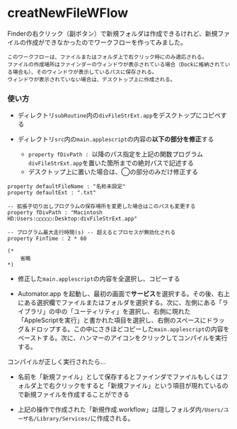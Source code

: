 creatNewFileWFlow
=======
Finderの右クリック（副ボタン）で新規フォルダは作成できるけれど、新規ファイルの作成ができなかったのでワークフローを作ってみました。  

    このワークフローは、ファイルまたはフォルダ上で右クリック時にのみ適応される。  
    ファイルの作成場所はファインダーのウィンドウが表示されている場合（Dockに格納されている場合も）、そのウィンドウが表示しているパスに保存される。  
    ウィンドウが表示されていない場合は、デスクトップ上に作成される。
### 使い方 ###
* ディレクトリ`subRoutine`内の`divFileStrExt.app`をデスクトップにコピペする

* ディレクトリ`src`内の`main.applescript`の内容の**以下の部分を修正**する  
	* `property fDivPath : `以降のパス指定を上記の関数プログラム`divFileStrExt.app`を置いた箇所までの絶対パスで記述する  
	* デスクトップ上に置いた場合は、◯の部分のみだけ修正する

```applescript
property defaultFileName : "名称未設定"
property defaultExt : ".txt"

-- 拡張子切り出しプログラムの保存場所を変更した場合はこのパスも変更する
property fDivPath : "Macintosh HD:Users:◯◯◯◯◯:Desktop:divFileStrExt.app"

-- プログラム最大走行時間(s) -- 超えるとプロセスが無効化される
property FinTime : 2 * 60

(*
	省略
*)
```

* 修正した`main.applescript`の内容を全選択し、コピーする

* Automator.app を起動し、最初の画面で**サービス**を選択する。その後、右上にある選択欄でファイルまたはフォルダを選択する。次に、左側にある「ライブラリ」の中の「ユーティリティ」を選択し、右側に現れた「AppleScriptを実行」と書かれた項目を選択し、右側のスペースにドラッグ＆ドロップする。この中にさきほどコピーした`main.applescript`の内容をペーストする。次に、ハンマーのアイコンをクリックしてコンパイルを実行する。


コンパイルが正しく実行されたら...

* 名前を「新規ファイル」として保存するとファインダでファイルもしくはフォルダ上で右クリックをすると「新規ファイル」という項目が現れているので新規ファイルを作成することができる

* 上記の操作で作成された「新規作成.workflow」は隠しフォルダ内`/Users/ユーザ名/Library/Services/`に作成される。